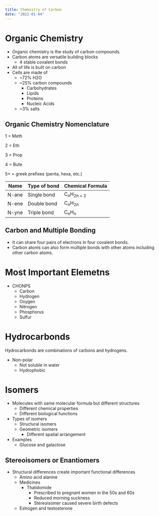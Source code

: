 ```yaml
---
title: Chemistry of Carbon
date: "2022-01-04"
---
```


# Organic Chemistry

* Organic chemistry is the study of carbon compounds.
* Carbon atoms are versatile building blocks
  * 4 stable covalent bonds
* All of life is built on carbon
* Cells are made of
  * ~72% H2O
  * ~25% carbon compounds
    * Carbohydrates
    * Lipids
    * Proteins
    * Nucleic Acids
  * ~3% salts

## Organic Chemistry Nomenclature

1 = Meth

2 = Eth

3 = Prop

4 = Bute

5+ = greek prefixes (penta, hexa, etc.)

| Name  | Type of bond | Chemical Formula                |
| ----- | ------------ | ------------------------------- |
| N-ane | Single bond  | C<sub>n</sub>H<sub>2n + 2</sub> |
| N-ene | Double bond  | C<sub>n</sub>H<sub>2n</sub>     |
| N-yne | Triple bond  | C<sub>n</sub>H<sub>n</sub>      |

## Carbon and Multiple Bonding

* It can share four pairs of electrons in four covalent bonds.
* Carbon atoms can also form multiple bonds with other atoms including other
  carbon atoms.

# Most Important Elemetns

* CHONPS
  * Carbon
  * Hydrogen
  * Oxygen
  * Nitrogen
  * Phosphorus
  * Sulfur

# Hydrocarbonds

Hydrocarbonds are combinations of carbons and hydrogens.

* Non-polar
  * Not soluble in water
  * Hydrophobic

# Isomers

* Molecules with same molecular formula but different structures
  * Different chemical properties
  * Different biological functions
* Types of isomers
  * Structural isomers
  * Geometric isomers
    * Different spatial arrangement
* Examples
  * Glucose and galactose

## Stereoisomers or Enantiomers

* Structural differences create important functional differences
  * Amino acid alanine
  * Medicines
    * Thalidomide
      * Prescribed to pregnant women in the 50s and 60s
      * Reduced morning suckness
      * Stereoisomer caused severe birth defects
  * Estrogen and testosterone
